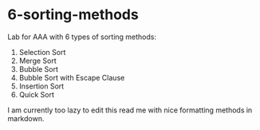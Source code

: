 # 6-sorting-methods
Lab for AAA with 6 types of sorting methods:
1. Selection Sort
2. Merge Sort
3. Bubble Sort
4. Bubble Sort with Escape Clause
5. Insertion Sort
6. Quick Sort

I am currently too lazy to edit this read me with nice formatting methods in markdown.
